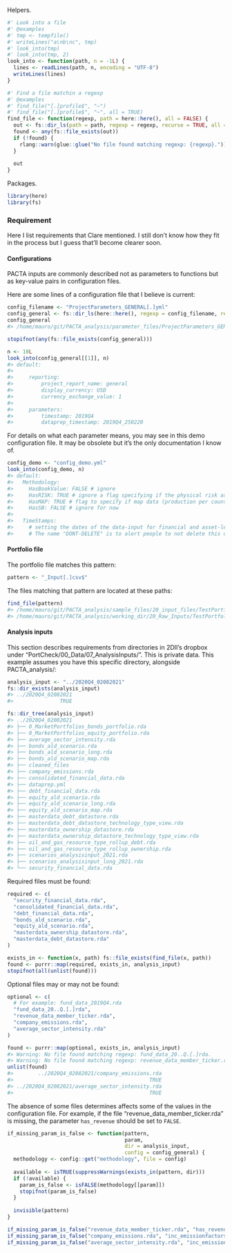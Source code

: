 
Helpers.

``` r
#' Look into a file
#' @examples
#' tmp <- tempfile()
#' writeLines("a\nb\nc", tmp)
#' look_into(tmp)
#' look_into(tmp, 2)
look_into <- function(path, n = -1L) {
  lines <- readLines(path, n, encoding = "UTF-8")
  writeLines(lines)
}

#' Find a file matchin a regexp
#' @examples
#' find_file("[.]profile$", "~")
#' find_file("[.]profile$", "~", all = TRUE)
find_file <- function(regexp, path = here::here(), all = FALSE) {
  out <- fs::dir_ls(path = path, regexp = regexp, recurse = TRUE, all = all)
  found <- any(fs::file_exists(out))
  if (!found) {
    rlang::warn(glue::glue("No file found matching regexp: {regexp}."))
  }
  
  out
}
```

Packages.

``` r
library(here)
library(fs)
```

### Requirement

Here I list requirements that Clare mentioned. I still don’t know how
they fit in the process but I guess that’ll become clearer soon.

#### Configurations

PACTA inputs are commonly described not as parameters to functions but
as key-value pairs in configuration files.

Here are some lines of a configuration file that I believe is current:

``` r
config_filename <- "ProjectParameters_GENERAL[.]yml"
config_general <- fs::dir_ls(here::here(), regexp = config_filename, recurse = TRUE)
config_general
#> /home/mauro/git/PACTA_analysis/parameter_files/ProjectParameters_GENERAL.yml

stopifnot(any(fs::file_exists(config_general)))

n <- 10L
look_into(config_general[[1]], n)
#> default:
#> 
#>     reporting:
#>         project_report_name: general
#>         display_currency: USD
#>         currency_exchange_value: 1
#> 
#>     parameters:
#>         timestamp: 2019Q4
#>         dataprep_timestamp: 2019Q4_250220
```

For details on what each parameter means, you may see in this demo
configuration file. It may be obsolete but it’s the only documentation I
know of.

``` r
config_demo <- "config_demo.yml"
look_into(config_demo, n)
#> default:
#>   Methodology:
#>     HasBookValue: FALSE # ignore
#>     HasRISK: TRUE # ignore a flag specifying if the physical risk assessment should be done
#>     HasMAP: TRUE # flag to specify if map data (production per country) should be prepared
#>     HasSB: FALSE # ignore for now
#> 
#>   TimeStamps:
#>     # setting the dates of the data-input for financial and asset-level data: this identifies the input files
#>     # The name "DONT-DELETE" is to alert people to not delete this directory
```

#### Portfolio file

The portfolio file matches this pattern:

``` r
pattern <- "_Input[.]csv$"
```

The files matching that pattern are located at these paths:

``` r
find_file(pattern)
#> /home/mauro/git/PACTA_analysis/sample_files/20_input_files/TestPortfolio_Input.csv
#> /home/mauro/git/PACTA_analysis/working_dir/20_Raw_Inputs/TestPortfolio_Input.csv
```

#### Analysis inputs

This section describes requirements from directories in 2DII’s dropbox
under “PortCheck/00\_Data/07\_AnalysisInputs/”. This is private data.
This example assumes you have this specific directory, alongside
PACTA\_analysis/:

``` r
analysis_input <- "../2020Q4_02082021"
fs::dir_exists(analysis_input)
#> ../2020Q4_02082021 
#>               TRUE

fs::dir_tree(analysis_input)
#> ../2020Q4_02082021
#> ├── 0_MarketPortfolios_bonds_portfolio.rda
#> ├── 0_MarketPortfolios_equity_portfolio.rda
#> ├── average_sector_intensity.rda
#> ├── bonds_ald_scenario.rda
#> ├── bonds_ald_scenario_long.rda
#> ├── bonds_ald_scenario_map.rda
#> ├── cleaned_files
#> ├── company_emissions.rda
#> ├── consolidated_financial_data.rda
#> ├── dataprep.yml
#> ├── debt_financial_data.rda
#> ├── equity_ald_scenario.rda
#> ├── equity_ald_scenario_long.rda
#> ├── equity_ald_scenario_map.rda
#> ├── masterdata_debt_datastore.rda
#> ├── masterdata_debt_datastore_technology_type_view.rda
#> ├── masterdata_ownership_datastore.rda
#> ├── masterdata_ownership_datastore_technology_type_view.rda
#> ├── oil_and_gas_resource_type_rollup_debt.rda
#> ├── oil_and_gas_resource_type_rollup_ownership.rda
#> ├── scenarios_analysisinput_2021.rda
#> ├── scenarios_analysisinput_long_2021.rda
#> └── security_financial_data.rda
```

Required files must be found:

``` r
required <- c(
  "security_financial_data.rda",
  "consolidated_financial_data.rda",
  "debt_financial_data.rda",
  "bonds_ald_scenario.rda",
  "equity_ald_scenario.rda",
  "masterdata_ownership_datastore.rda",
  "masterdata_debt_datastore.rda"
)

exists_in <- function(x, path) fs::file_exists(find_file(x, path))
found <- purrr::map(required, exists_in, analysis_input)
stopifnot(all(unlist(found)))
```

Optional files may or may not be found:

``` r
optional <- c(
  # For example: fund_data_2019Q4.rda
  "fund_data_20..Q.[.]rda",
  "revenue_data_member_ticker.rda",
  "company_emissions.rda",
  "average_sector_intensity.rda"
)

found <- purrr::map(optional, exists_in, analysis_input)
#> Warning: No file found matching regexp: fund_data_20..Q.[.]rda.
#> Warning: No file found matching regexp: revenue_data_member_ticker.rda.
unlist(found)
#>        ../2020Q4_02082021/company_emissions.rda 
#>                                            TRUE 
#> ../2020Q4_02082021/average_sector_intensity.rda 
#>                                            TRUE
```

The absence of some files determines affects some of the values in the
configuration file. For example, if the file
“revenue\_data\_member\_ticker.rda” is missing, the parameter
`has_revenue` should be set to `FALSE`.

``` r
if_missing_param_is_false <- function(pattern,
                                      param,
                                      dir = analysis_input,
                                      config = config_general) {
  methodology <- config::get("methodology", file = config)
  
  available <- isTRUE(suppressWarnings(exists_in(pattern, dir)))
  if (!available) {
    param_is_false <- isFALSE(methodology[[param]])
    stopifnot(param_is_false)
  }
  
  invisible(pattern)
}

if_missing_param_is_false("revenue_data_member_ticker.rda", "has_revenue")
if_missing_param_is_false("company_emissions.rda", "inc_emissionfactors")
if_missing_param_is_false("average_sector_intensity.rda", "inc_emissionfactors")
```
